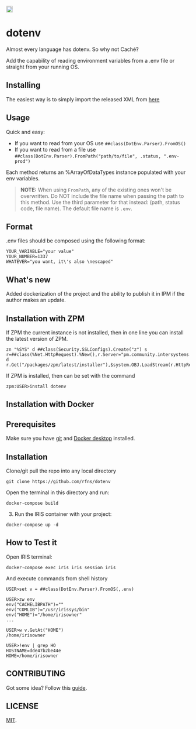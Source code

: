 <p>
    <img src="https://img.shields.io/badge/Port-enabled-green.svg" height="18">
</p>

# dotenv

Almost every language has dotenv. So why not Caché?

Add the capability of reading environment variables from a .env file or straight from your running OS.

## Installing

The easiest way is to simply import the released XML from [here](https://github.com/rfns/dotenv/releases/download/v1.0.0/dotenv-v1.0.0.xml)

## Usage

Quick and easy:

* If you want to read from your OS use `##class(DotEnv.Parser).FromOS()`
* If you want to read from a file use `##class(DotEnv.Parser).FromPath("path/to/file", .status, ".env-prod")`

Each method returns an %ArrayOfDataTypes instance populated with your env variables. 

> __NOTE:__ When using `FromPath`, any of the existing ones won't be overwritten. Do NOT include the file name when passing the path to this method. Use the third parameter for that instead: (path, status code, file name). The default file name is `.env`.

## Format

.env files should be composed using the following format:

```
YOUR_VARIABLE="your value"
YOUR_NUMBER=1337
WHATEVER="you want, it\'s also \nescaped"
```
## What's new
Added dockerization of the project and the ability to publish it in IPM if the author makes an update.


## Installation with ZPM

If ZPM the current instance is not installed, then in one line you can install the latest version of ZPM.
```
zn "%SYS" d ##class(Security.SSLConfigs).Create("z") s r=##class(%Net.HttpRequest).%New(),r.Server="pm.community.intersystems.com",r.SSLConfiguration="z" d r.Get("/packages/zpm/latest/installer"),$system.OBJ.LoadStream(r.HttpResponse.Data,"c")
```
If ZPM is installed, then can be set with the command
```
zpm:USER>install dotenv
```
## Installation with Docker

## Prerequisites
Make sure you have [git](https://git-scm.com/book/en/v2/Getting-Started-Installing-Git) and [Docker desktop](https://www.docker.com/products/docker-desktop) installed.

## Installation 
Clone/git pull the repo into any local directory

```
git clone https://github.com/rfns/dotenv
```

Open the terminal in this directory and run:

```
docker-compose build
```

3. Run the IRIS container with your project:

```
docker-compose up -d
```

## How to Test it
Open IRIS terminal:

```
docker-compose exec iris iris session iris
```
And execute commands from shell history
```
USER>set v = ##class(DotEnv.Parser).FromOS(,.env)

USER>zw env
env("CACHELIBPATH")=""
env("COMLIB")="/usr/irissys/bin"
env("HOME")="/home/irisowner"
...

USER>w v.GetAt("HOME")
/home/irisowner

USER>!env | grep HO
HOSTNAME=dde47b2be44e
HOME=/home/irisowner

```

## CONTRIBUTING

Got some idea? Follow this [guide](https://github.com/rfns/dotenv/blob/master/CONTRIBUTING.md).

## LICENSE

[MIT](https://github.com/rfns/dotenv/blob/master/LICENSE).
